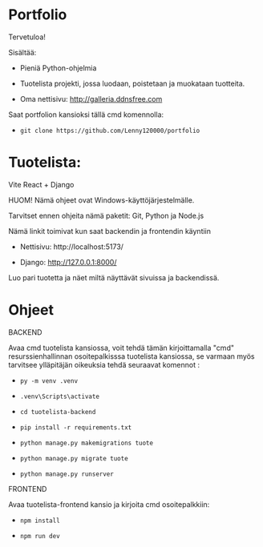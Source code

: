 # Portfolio

Tervetuloa!

Sisältää:

- Pieniä Python-ohjelmia

- Tuotelista projekti, jossa luodaan, poistetaan ja muokataan tuotteita.

- Oma nettisivu: http://galleria.ddnsfree.com

Saat portfolion kansioksi tällä cmd komennolla:

- `git clone https://github.com/Lenny120000/portfolio`

# Tuotelista:

Vite React + Django

HUOM! Nämä ohjeet ovat Windows-käyttöjärjestelmälle.

Tarvitset ennen ohjeita nämä paketit: Git, Python ja Node.js

Nämä linkit toimivat kun saat backendin ja frontendin käyntiin

  - Nettisivu: http://localhost:5173/

  - Django: http://127.0.0.1:8000/

Luo pari tuotetta ja näet miltä näyttävät sivuissa ja backendissä.

# Ohjeet

BACKEND

Avaa cmd tuotelista kansiossa, voit tehdä tämän kirjoittamalla "cmd" resurssienhallinnan osoitepalkisssa tuotelista kansiossa, se varmaan myös tarvitsee ylläpitäjän oikeuksia tehdä seuraavat komennot : 

  - `py -m venv .venv`

  - `.venv\Scripts\activate`

  - `cd tuotelista-backend`

  - `pip install -r requirements.txt`
    
  - `python manage.py makemigrations tuote`

  - `python manage.py migrate tuote`
    
  - `python manage.py runserver`


FRONTEND

Avaa tuotelista-frontend kansio ja kirjoita cmd osoitepalkkiin:

  - `npm install`

  - `npm run dev`
